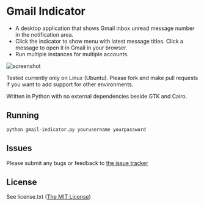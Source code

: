 # Gmail Indicator

* A desktop application that shows Gmail inbox unread message number in the notification area.
* Click the indicator to show menu with latest message titles. Click a message to open it in Gmail in your browser.
* Run multiple instances for multiple accounts.

![screenshot](http://s.fillest.ru/published/gmail-indicator.png)

Tested currently only on Linux (Ubuntu). Please fork and make pull requests if you want to add support for other environments.

Written in Python with no external dependencies beside GTK and Cairo.

## Running
`python gmail-indicator.py yourusername yourpassword`

## Issues
Please submit any bugs or feedback to [the issue tracker](https://github.com/fillest/gmail-indicator/issues)

## License
See license.txt ([The MIT License](http://www.opensource.org/licenses/mit-license.php))
